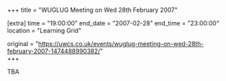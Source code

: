 +++
title = "WUGLUG Meeting on Wed 28th February 2007"

[extra]
time = "19:00:00"
end_date = "2007-02-28"
end_time = "23:00:00"
location = "Learning Grid"

original = "https://uwcs.co.uk/events/wuglug-meeting-on-wed-28th-february-2007-1474488990382/"    
+++

TBA

